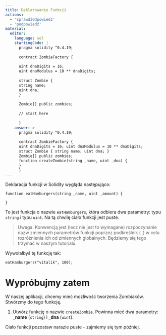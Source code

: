 ```yaml
---
title: Deklarowanie Funkcji
actions:
  - 'sprawdźOdpowiedź'
  - 'podpowiedź'
material:
  editor:
    language: sol
    startingCode: |
      pragma solidity ^0.4.19;
      
      contract ZombieFactory {
      
      uint dnaDigits = 16;
      uint dnaModulus = 10 ** dnaDigits;
      
      struct Zombie {
      string name;
      uint dna;
      }
      
      Zombie[] public zombies;
      
      // start here
      
      }
    answer: >
      pragma solidity ^0.4.19;
      
      contract ZombieFactory {
      uint dnaDigits = 16; uint dnaModulus = 10 ** dnaDigits;
      struct Zombie { string name; uint dna; }
      Zombie[] public zombies;
      function createZombie(string _name, uint _dna) {
      }
      }
---
```

Deklaracja funkcji w Solidity wygląda następująco:

    function eatHamburgers(string _name, uint _amount) {
    
    }
    

To jest funkcja o nazwie `eatHamburgers`, która odbiera dwa parametry: typu `string` i typu `uint`. Na tą chwilę ciało funkcji jest puste.

> Uwaga: Konwencją jest (lecz nie jest to wymagane) rozpoczynanie nazw zmiennych parametrów funkcji poprzez podkreślnik (`_`) w celu rozróżnienia ich od zmiennych globalnych. Będziemy się tego trzymać w naszym tutorialu.

Wywołałbyś tę funkcję tak:

    eatHamburgers("vitalik", 100);
    

# Wypróbujmy zatem

W naszej aplikacji, chcemy mieć mozliwość tworzenia Zombiaków. Stwórzmy do tego funkcję.

1. Utwórz funkcję o nazwie `createZombie`. Powinna mieć dwa parametry: **_name** (`string`) i **_dna** (`uint`).

Ciało funkcji pozostaw narazie puste - zajmiemy się tym później.